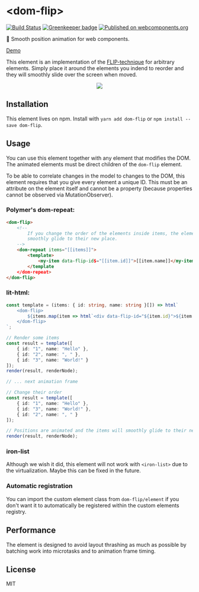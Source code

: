 # \<dom-flip\>

[![Build Status](https://travis-ci.org/NeoLegends/dom-flip.svg?branch=master)](https://travis-ci.org/NeoLegends/dom-flip)
[![Greenkeeper badge](https://badges.greenkeeper.io/Festify/dom-flip.svg)](https://greenkeeper.io/)
[![Published on webcomponents.org](https://img.shields.io/badge/webcomponents.org-published-blue.svg)](https://www.webcomponents.org/element/Festify/dom-flip)

🔀 Smooth position animation for web components.

[Demo](https://neolegends.github.io/dom-flip/)

This element is an implementation of the [FLIP-technique](https://aerotwist.com/blog/flip-your-animations/) for arbitrary elements. Simply place it around the elements you indend to reorder and they will smoothly slide over the screen when moved.

<p align="center">
    <img src="https://user-images.githubusercontent.com/1683034/36944873-d6e8d81e-1fa4-11e8-9253-b1993cdcc794.gif">
</p>

## Installation
This element lives on npm. Install with `yarn add dom-flip` or `npm install --save dom-flip`.

## Usage
You can use this element together with any element that modifies the DOM. The animated elements must be direct children of the `dom-flip` element.

To be able to correlate changes in the model to changes to the DOM, this element requires that you give every element a unique ID. This must be an attribute on the element itself and cannot be a property (because properties cannot be observed via MutationObserver).

### Polymer's dom-repeat:
```html
<dom-flip>
    <!--
        If you change the order of the elements inside items, the elements will
        smoothly glide to their new place.
    -->
    <dom-repeat items="[[items]]">
        <template>
            <my-item data-flip-id$="[[item.id]]">[[item.name]]</my-item>
        </template
    </dom-repeat>
</dom-flip>
```

### lit-html:
```ts
const template = (items: { id: string, name: string }[]) => html`
    <dom-flip>
        ${items.map(item => html`<div data-flip-id="${item.id}">${item.name}</div>`)}
    </dom-flip>
`;

// Render some items
const result = template([
    { id: "1", name: "Hello" },
    { id: "2", name: ", " },
    { id: "3", name: "World!" }
]);
render(result, renderNode);

// ... next animation frame

// Change their order
const result = template([
    { id: "1", name: "Hello" },
    { id: "3", name: "World!" },
    { id: "2", name: ", " }
]);

// Positions are animated and the items will smoothly glide to their new place
render(result, renderNode);
```

### iron-list
Although we wish it did, this element will not work with `<iron-list>` due to the virtualization. Maybe this can be fixed in the future.

### Automatic registration
You can import the custom element class from `dom-flip/element` if you don't want it to automatically be registered within the custom elements registry.

## Performance
The element is designed to avoid layout thrashing as much as possible by batching work into microtasks and to animation frame timing.

## License
MIT

